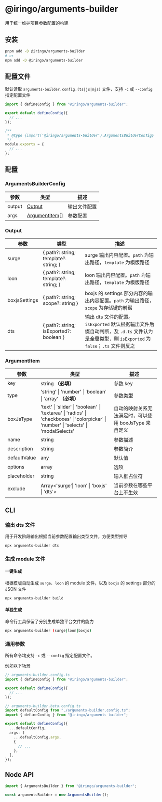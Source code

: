 # @iringo/arguments-builder

用于统一维护项目参数配置的构建

## 安装

```bash
pnpm add -D @iringo/arguments-builder
# or
npm add -D @iringo/arguments-builder
```

## 配置文件

默认读取 `arguments-builder.config.(ts|js|mjs)` 文件，支持 `-c` 或 `--config` 指定配置文件

```ts
import { defineConfig } from "@iringo/arguments-builder";

export default defineConfig({
  // ...
});
```

```js
/**
 * @type {import('@iringo/arguments-builder').ArgumentsBuilderConfig}
 */
module.exports = {
  // ...
};
```

## 配置

### ArgumentsBuilderConfig

| 参数   | 类型                            | 描述         |
| ------ | ------------------------------- | ------------ |
| output | [Output](#Output)               | 输出文件配置 |
| args   | [ArgumentItem](#ArgumentItem)[] | 参数配置     |

### Output

| 参数          | 类型                                    | 描述                                                                                                                                        |
| ------------- | --------------------------------------- | ------------------------------------------------------------------------------------------------------------------------------------------- |
| surge         | { path?: string; template?: string; }   | surge 输出内容配置。`path` 为输出路径，`template` 为模版路径                                                                                |
| loon          | { path?: string; template?: string; }   | loon 输出内容配置。`path` 为输出路径，`template` 为模版路径                                                                                 |
| boxjsSettings | { path?: string; scope?: string }       | boxjs 的 settings 部分内容的输出内容配置。`path` 为输出路径，`scope` 为存储键的前缀                                                         |
| dts           | { path?: string; isExported?: boolean } | 输出 dts 文件的配置。`isExported` 默认根据输出文件后缀自动判断，及 `.d.ts` 文件认为是全局类型，则 `isExported` 为 `false`；`.ts` 文件则反之 |

### ArgumentItem

| 参数         | 类型                                                                                                                                  | 描述                                                  |
| ------------ | ------------------------------------------------------------------------------------------------------------------------------------- | ----------------------------------------------------- |
| key          | string **（必填）**                                                                                                                   | 参数 key                                              |
| type         | 'string' \| 'number' \| 'boolean' \| 'array' **（必填）**                                                                             | 参数类型                                              |
| boxJsType    | 'text' \| 'slider' \| 'boolean' \| 'textarea' \| 'radios' \| 'checkboxes' \| 'colorpicker' \| 'number' \| 'selects' \| 'modalSelects' | 自动的映射关系无法满足时，可以使用 boxJsType 来自定义 |
| name         | string                                                                                                                                | 参数描述                                              |
| description  | string                                                                                                                                | 参数简介                                              |
| defaultValue | any                                                                                                                                   | 默认值                                                |
| options      | array                                                                                                                                 | 选项                                                  |
| placeholder  | string                                                                                                                                | 输入框占位符                                          |
| exclude      | Array<'surge'\| 'loon' \| 'boxjs' \| 'dts'>                                                                                           | 当前参数在哪些平台上不生效                            |

## CLI

### 输出 dts 文件

用于开发阶段输出根据当前参数配置输出类型文件，方便类型推导

```bash
npx arguments-builder dts
```

### 生成 module 文件

#### 一键生成

根据模版自动生成 `surge`、`loon` 的 module 文件，以及 `boxjs` 的 settings 部分的 JSON 文件

```bash
npx arguments-builder build
```

#### 单独生成

命令行工具保留了分别生成单独平台文件的能力

```bash
npx arguments-builder (surge|loon|boxjs)
```

### 通用参数

所有命令均支持 `-c` 或 `--config` 指定配置文件。

例如以下场景

```ts
// arguments-builder.config.ts
import { defineConfig } from "@iringo/arguments-builder";

export default defineConfig({
  // ...
});

// arguments-builder.beta.config.ts
import defaultConfig from "./arguments-builder.config.ts";
import { defineConfig } from "@iringo/arguments-builder";

export default defineConfig({
  ...defaultConfig,
  args: [
    ...defaultConfig.args,
    {
      // ...
    },
  ],
});
```

## Node API

```ts
import { ArgumentsBuilder } from "@iringo/arguments-builder";

const argumentsBuilder = new ArgumentsBuilder();
```
